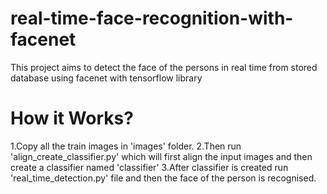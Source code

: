 # real-time-face-recognition-with-facenet
This project aims to detect the face of the persons in real time from stored database using facenet with tensorflow library 
# How it Works?
1.Copy all the train images in 'images' folder.
2.Then run 'align_create_classifier.py' which will first align the input images and then create a classifier named 'classifier' 
3.After classifier is created run 'real_time_detection.py' file and then the face of the person is recognised.
